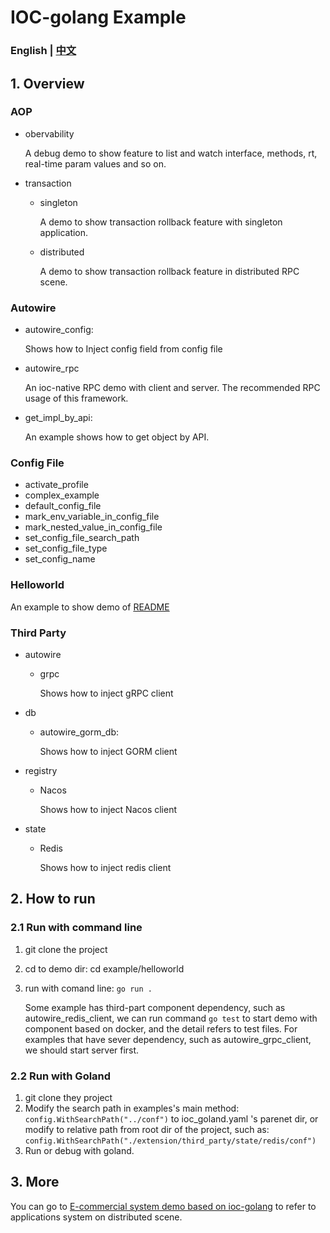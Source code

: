 # IOC-golang Example

### English | [中文](./README.md)

## 1. Overview

### AOP

- obervability

  A debug demo to show feature to list and watch interface, methods, rt, real-time param values and so on.

- transaction

  - singleton

    A demo to show transaction rollback feature with singleton application.

  - distributed

    A demo to show transaction rollback feature in distributed RPC scene.

### Autowire

- autowire_config: 

  Shows how to Inject config field from config file

- autowire_rpc

  An ioc-native RPC demo with client and server. The recommended RPC usage of this framework.

- get_impl_by_api: 

  An example shows how to get object by API.

### Config File

- activate_profile
- complex_example
- default_config_file
- mark_env_variable_in_config_file
- mark_nested_value_in_config_file
- set_config_file_search_path
- set_config_file_type
- set_config_name

### Helloworld

An example to show demo of [README](https://github.com/alibaba/ioc-golang#ioc-golang-a-golang-dependency-injection-framework)

### Third Party

- autowire

  - grpc

    Shows how to inject gRPC client

- db

  - autowire_gorm_db: 

    Shows how to inject GORM client

- registry

  - Nacos

    Shows how to inject Nacos client

- state

  - Redis

    Shows how to inject redis client

## 2. How to run

### 2.1 Run with command line

1. git clone the project

2. cd to demo dir: cd example/helloworld 

3. run with comand line:  `go run .`

   Some example has third-part component dependency, such as autowire_redis_client, we can run command `go test` to start demo with component based on docker, and the detail refers to test files. For examples that have sever dependency, such as autowire_grpc_client, we should start server first.

### 2.2 Run with Goland

1. git clone they project
2. Modify the search path in examples's main method: ` config.WithSearchPath("../conf")`  to ioc_goland.yaml 's parenet dir, or modify to relative path from root dir of the project, such as: `config.WithSearchPath("./extension/third_party/state/redis/conf")`
3. Run or debug with goland.

## 3. More

You can go to [E-commercial system demo based on ioc-golang](https://github.com/ioc-golang/shopping-system) to refer to applications system on distributed scene.

